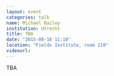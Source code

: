```yaml
---
layout: event
categories: talk
name: Michael Bailey
institution: Utrecht
title: TBA
date: "2015-08-18 11:10"
location: "Fields Institute, room 210"
videourl:
---
```

TBA
